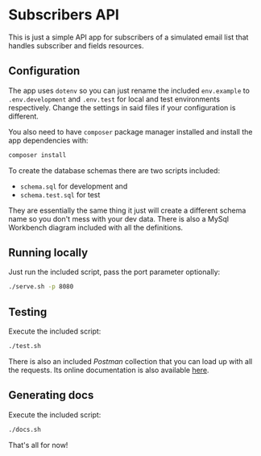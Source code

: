 # Subscribers API

This is just a simple API app for subscribers of a simulated email list that handles subscriber and fields resources.

## Configuration

The app uses `dotenv` so you can just rename the included `env.example` to `.env.development` and `.env.test` for local and test environments respectively. Change the settings in said files if your configuration is different.

You also need to have `composer` package manager installed and install the app dependencies with:

```bash
composer install
```

To create the database schemas there are two scripts included:

 - `schema.sql` for development and
 - `schema.test.sql` for test

They are essentially the same thing it just will create a different schema name so you don't mess with your dev data. There is also a MySql Workbench diagram included with all the definitions.

## Running locally

Just run the included script, pass the port parameter optionally:

```bash
./serve.sh -p 8080
```

## Testing

Execute the included script:

```bash
./test.sh
```

There is also an included _Postman_ collection that you can load up with all the requests. Its online documentation is also available [here](https://documenter.getpostman.com/view/92245/SzKWswcD).

## Generating docs

Execute the included script:

```bash
./docs.sh
```

That's all for now!